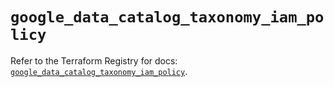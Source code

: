 # `google_data_catalog_taxonomy_iam_policy`

Refer to the Terraform Registry for docs: [`google_data_catalog_taxonomy_iam_policy`](https://registry.terraform.io/providers/hashicorp/google/5.11.0/docs/resources/data_catalog_taxonomy_iam_policy).
